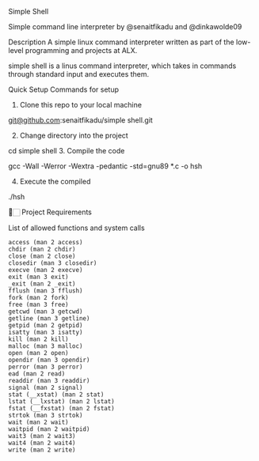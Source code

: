 Simple Shell

Simple command line interpreter by @senaitfikadu and @dinkawolde09

Description
A simple linux command interpreter written as part of the low-level programming and projects at ALX.

simple shell is a linus command interpreter, which takes in commands through standard input and executes them.

Quick Setup
Commands for setup

1. Clone this repo to your local machine

git@github.com:senaitfikadu/simple shell.git

2. Change directory into the project

cd simple shell
3. Compile the code

gcc -Wall -Werror -Wextra -pedantic -std=gnu89 *.c -o hsh

4. Execute the compiled

./hsh

📝🏻 Project Requirements

List of allowed functions and system calls

    access (man 2 access)
    chdir (man 2 chdir)
    close (man 2 close)
    closedir (man 3 closedir)
    execve (man 2 execve)
    exit (man 3 exit)
    _exit (man 2 _exit)
    fflush (man 3 fflush)
    fork (man 2 fork)
    free (man 3 free)
    getcwd (man 3 getcwd)
    getline (man 3 getline)
    getpid (man 2 getpid)
    isatty (man 3 isatty)
    kill (man 2 kill)
    malloc (man 3 malloc)
    open (man 2 open)
    opendir (man 3 opendir)
    perror (man 3 perror)
    ead (man 2 read)
    readdir (man 3 readdir)
    signal (man 2 signal)
    stat (__xstat) (man 2 stat)
    lstat (__lxstat) (man 2 lstat)
    fstat (__fxstat) (man 2 fstat)
    strtok (man 3 strtok)
    wait (man 2 wait)
    waitpid (man 2 waitpid)
    wait3 (man 2 wait3)
    wait4 (man 2 wait4)
    write (man 2 write)

